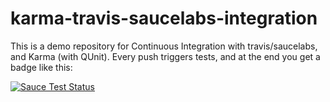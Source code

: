 # karma-travis-saucelabs-integration
This is a demo repository for Continuous Integration with travis/saucelabs, and Karma (with QUnit).
Every push triggers tests, and at the end you get a badge like this:

[![Sauce Test Status](https://saucelabs.com/browser-matrix/karmatravissaucelabs.svg?bs=1)](https://saucelabs.com/u/karmatravissaucelabs)
